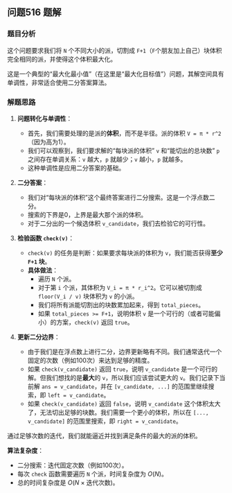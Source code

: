 ## 问题516 题解

### 题目分析

这个问题要求我们将 `N` 个不同大小的派，切割成 `F+1`（`F`个朋友加上自己）块体积完全相同的派，并使得这个体积最大化。

这是一个典型的“最大化最小值”（在这里是“最大化目标值”）问题，其解空间具有单调性，非常适合使用二分答案算法。

### 解题思路

1.  **问题转化与单调性**：
    -   首先，我们需要处理的是派的**体积**，而不是半径。派的体积 `V = π * r^2`（因为高为1）。
    -   我们可以观察到，我们要求解的“每块派的体积” `v` 和“能切出的总块数” `p` 之间存在单调关系：`v` 越大，`p` 就越少；`v` 越小，`p` 就越多。
    -   这种单调性是应用二分答案的基础。

2.  **二分答案**：
    -   我们对“每块派的体积”这个最终答案进行二分搜索。这是一个浮点数二分。
    -   搜索的下界是0，上界是最大那个派的体积。
    -   对于二分出的一个候选体积 `v_candidate`，我们去检验它的可行性。

3.  **检验函数 `check(v)`**：
    -   `check(v)` 的任务是判断：如果要求每块派的体积为 `v`，我们能否获得**至少 `F+1` 块**。
    -   **具体做法**：
        -   遍历 `N` 个派。
        -   对于第 `i` 个派，其体积为 `V_i = π * r_i^2`。它可以被切割成 `floor(V_i / v)` 块体积为 `v` 的小派。
        -   我们将所有派能切割出的块数累加起来，得到 `total_pieces`。
        -   如果 `total_pieces >= F+1`，说明体积 `v` 是一个可行的（或者可能偏小）的方案，`check(v)` 返回 `true`。

4.  **更新二分边界**：
    -   由于我们是在浮点数上进行二分，边界更新略有不同。我们通常迭代一个固定的次数（例如100次）来达到足够的精度。
    -   如果 `check(v_candidate)` 返回 `true`，说明 `v_candidate` 是一个可行的解。但我们想找的是**最大**的 `v`，所以我们应该尝试更大的 `v`。我们记录下当前解 `ans = v_candidate`，并在 `[v_candidate, ...]` 的范围里继续搜索，即 `left = v_candidate`。
    -   如果 `check(v_candidate)` 返回 `false`，说明 `v_candidate` 这个体积太大了，无法切出足够的块数。我们需要一个更小的体积，所以在 `[..., v_candidate]` 的范围里搜索，即 `right = v_candidate`。

通过足够次数的迭代，我们就能逼近并找到满足条件的最大的派的体积。

**算法复杂度**：
-   二分搜索：迭代固定次数（例如100次）。
-   每次 `check` 函数需要遍历 `N` 个派，时间复杂度为 $O(N)$。
-   总的时间复杂度是 $O(N \times \text{迭代次数})$。

